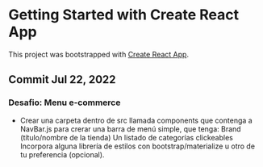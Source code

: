 # Getting Started with Create React App

This project was bootstrapped with [Create React App](https://github.com/facebook/create-react-app).

## Commit Jul 22, 2022
### Desafio: Menu e-commerce

- Crear una carpeta dentro de src llamada components que contenga a NavBar.js para crerar una barra de menú simple, que tenga:
Brand (título/nombre de la tienda)
Un listado de categorías clickeables
Incorpora alguna librería de estilos con bootstrap/materialize u otro de tu preferencia (opcional).
